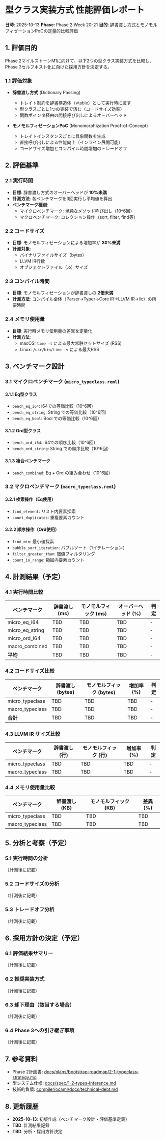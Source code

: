# 型クラス実装方式 性能評価レポート

**日時**: 2025-10-13
**Phase**: Phase 2 Week 20-21
**目的**: 辞書渡し方式とモノモルフィゼーションPoCの定量的比較評価

## 1. 評価目的

Phase 2マイルストーンM1に向けて、以下2つの型クラス実装方式を比較し、Phase 3セルフホスト化に向けた採用方針を決定する。

### 1.1 評価対象

- **辞書渡し方式** (Dictionary Passing)
  - トレイト制約を辞書構造体（vtable）として実行時に渡す
  - 型クラスごとに1つの実装で済む（コードサイズ効率）
  - 関数ポインタ経由の間接呼び出しによるオーバーヘッド

- **モノモルフィゼーションPoC** (Monomorphization Proof-of-Concept)
  - トレイトインスタンスごとに具象関数を生成
  - 直接呼び出しによる性能向上（インライン展開可能）
  - コードサイズ増加とコンパイル時間増加のトレードオフ

## 2. 評価基準

### 2.1 実行時間

- **目標**: 辞書渡し方式のオーバーヘッドが **10%未満**
- **計測方法**: 各ベンチマークを3回実行し平均値を算出
- **ベンチマーク種別**:
  - マイクロベンチマーク: 単純なメソッド呼び出し（10^6回）
  - マクロベンチマーク: コレクション操作（sort, filter, find等）

### 2.2 コードサイズ

- **目標**: モノモルフィゼーションによる増加率が **30%未満**
- **計測対象**:
  - バイナリファイルサイズ（bytes）
  - LLVM IR行数
  - オブジェクトファイル（.o）サイズ

### 2.3 コンパイル時間

- **目標**: モノモルフィゼーションが辞書渡しの **2倍未満**
- **計測方法**: コンパイル全体（Parser→Typer→Core IR→LLVM IR→llc）の所要時間

### 2.4 メモリ使用量

- **目標**: 実行時メモリ使用量の差異を定量化
- **計測方法**:
  - macOS: `time -l` による最大常駐セットサイズ (RSS)
  - Linux: `/usr/bin/time -v` による最大RSS

## 3. ベンチマーク設計

### 3.1 マイクロベンチマーク (`micro_typeclass.reml`)

#### 3.1.1 Eq型クラス
- `bench_eq_i64`: i64での等価比較（10^6回）
- `bench_eq_string`: String での等価比較（10^6回）
- `bench_eq_bool`: Bool での等価比較（10^6回）

#### 3.1.2 Ord型クラス
- `bench_ord_i64`: i64での順序比較（10^6回）
- `bench_ord_string`: String での順序比較（10^6回）

#### 3.1.3 複合ベンチマーク
- `bench_combined`: Eq + Ord の組み合わせ（10^6回）

### 3.2 マクロベンチマーク (`macro_typeclass.reml`)

#### 3.2.1 検索操作（Eq使用）
- `find_element`: リスト内要素探索
- `count_duplicates`: 重複要素カウント

#### 3.2.2 順序操作（Ord使用）
- `find_min`: 最小値探索
- `bubble_sort_iteration`: バブルソート（1イテレーション）
- `filter_greater_than`: 閾値フィルタリング
- `count_in_range`: 範囲内要素カウント

## 4. 計測結果（予定）

### 4.1 実行時間比較

| ベンチマーク | 辞書渡し (ms) | モノモルフィック (ms) | オーバーヘッド (%) | 判定 |
|-------------|---------------|----------------------|-------------------|------|
| micro_eq_i64 | TBD | TBD | TBD | - |
| micro_eq_string | TBD | TBD | TBD | - |
| micro_ord_i64 | TBD | TBD | TBD | - |
| macro_combined | TBD | TBD | TBD | - |
| **平均** | TBD | TBD | TBD | - |

### 4.2 コードサイズ比較

| ベンチマーク | 辞書渡し (bytes) | モノモルフィック (bytes) | 増加率 (%) | 判定 |
|-------------|-----------------|------------------------|-----------|------|
| micro_typeclass | TBD | TBD | TBD | - |
| macro_typeclass | TBD | TBD | TBD | - |
| **合計** | TBD | TBD | TBD | - |

### 4.3 LLVM IR サイズ比較

| ベンチマーク | 辞書渡し (行) | モノモルフィック (行) | 増加率 (%) | 判定 |
|-------------|--------------|---------------------|-----------|------|
| micro_typeclass | TBD | TBD | TBD | - |
| macro_typeclass | TBD | TBD | TBD | - |

### 4.4 メモリ使用量比較

| ベンチマーク | 辞書渡し (KB) | モノモルフィック (KB) | 差異 (%) |
|-------------|--------------|---------------------|---------|
| micro_typeclass | TBD | TBD | TBD |
| macro_typeclass | TBD | TBD | TBD |

## 5. 分析と考察（予定）

### 5.1 実行時間の分析
（計測後に記載）

### 5.2 コードサイズの分析
（計測後に記載）

### 5.3 トレードオフ分析
（計測後に記載）

## 6. 採用方針の決定（予定）

### 6.1 評価結果サマリー
（計測後に記載）

### 6.2 推奨実装方式
（計測後に記載）

### 6.3 却下理由（該当する場合）
（計測後に記載）

### 6.4 Phase 3への引き継ぎ事項
（計測後に記載）

## 7. 参考資料

- Phase 2計画書: [docs/plans/bootstrap-roadmap/2-1-typeclass-strategy.md](../../plans/bootstrap-roadmap/2-1-typeclass-strategy.md)
- 型システム仕様: [docs/spec/1-2-types-Inference.md](../../spec/1-2-types-Inference.md)
- 技術的負債: [compiler/ocaml/docs/technical-debt.md](../../compiler/ocaml/docs/technical-debt.md)

## 8. 更新履歴

- **2025-10-13**: 初版作成（ベンチマーク設計・評価基準定義）
- **TBD**: 計測結果記録
- **TBD**: 分析・採用方針決定
